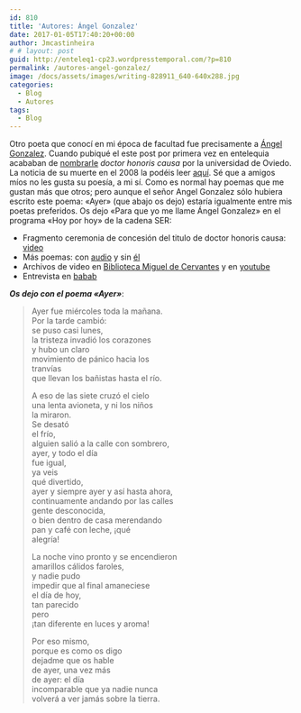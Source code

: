 ```yaml
---
id: 810
title: 'Autores: Ángel Gonzalez'
date: 2017-01-05T17:40:20+00:00
author: Jmcastinheira
# # layout: post
guid: http://enteleq1-cp23.wordpresstemporal.com/?p=810
permalink: /autores-angel-gonzalez/
image: /docs/assets/images/writing-828911_640-640x288.jpg
categories:
  - Blog
  - Autores
tags:
  - Blog
---
```

Otro poeta que conocí en mi época de facultad fue precisamente a [Ángel Gonzalez](http://es.wikipedia.org/wiki/%C3%81ngel_Gonz%C3%A1lez). Cuando pubiqué el este post por primera vez en entelequia acababan de [nombrarle](http://www.lne.es/secciones/noticia.jsp?pRef=1842_46_584686__SociedadyCultura-Angel-Gonzalez-Juan-Jose-Millas-honoris-causa-vida-larga-literatura-corta) _doctor honoris causa_ por la universidad de Oviedo. La noticia de su muerte en el 2008 la podéis leer [aquí](http://cadenaser.com/ser/2008/01/12/cultura/1200097030_850215.html). Sé que a amigos míos no les gusta su poesía, a mi sí. Como es normal hay poemas que me gustan más que otros; pero aunque el señor Angel Gonzalez sólo hubiera escrito este poema: «Ayer» (que abajo os dejo) estaría igualmente entre mis poetas preferidos. Os dejo «Para que yo me llame Ángel Gonzalez» en el programa «Hoy por hoy» de la cadena SER:

<center>
</center>

  * Fragmento ceremonia de concesión del titulo de doctor honoris causa: [video](http://es.youtube.com/watch?v=vvlvUmIaZ3U)
  * Más poemas: con [audio](http://www.palabravirtual.com/index.php?ir=crit.php&wid=603&show=poemas&p=Angel+Gonz%E1lez) y sin [él](http://amediavoz.com/gonzalez.htm)
  * Archivos de video en [Biblioteca Miguel de Cervantes](http://www.cervantesvirtual.com/FichaAutor.html?Ref=4014) y en [youtube](http://es.youtube.com/results?search_query=%22angel+Gonzalez%22+poema&search=Buscar)
  * Entrevista en [babab](http://www.babab.com/no09/angel_gonzalez.htm)

_**Os dejo con el poema «Ayer»**_:

> Ayer fue miércoles toda la mañana.  
> Por la tarde cambió:  
> se puso casi lunes,  
> la tristeza invadió los corazones  
> y hubo un claro  
> movimiento de pánico hacia los  
> tranvías  
> que llevan los bañistas hasta el río.
> 
> A eso de las siete cruzó el cielo  
> una lenta avioneta, y ni los niños  
> la miraron.  
> Se desató  
> el frío,  
> alguien salió a la calle con sombrero,  
> ayer, y todo el día  
> fue igual,  
> ya veis  
> qué divertido,  
> ayer y siempre ayer y así hasta ahora,  
> continuamente andando por las calles  
> gente desconocida,  
> o bien dentro de casa merendando  
> pan y café con leche, ¡qué  
> alegría!
> 
> La noche vino pronto y se encendieron  
> amarillos cálidos faroles,  
> y nadie pudo  
> impedir que al final amaneciese  
> el día de hoy,  
> tan parecido  
> pero  
> ¡tan diferente en luces y aroma!
> 
> Por eso mismo,  
> porque es como os digo  
> dejadme que os hable  
> de ayer, una vez más  
> de ayer: el día  
> incomparable que ya nadie nunca  
> volverá a ver jamás sobre la tierra.